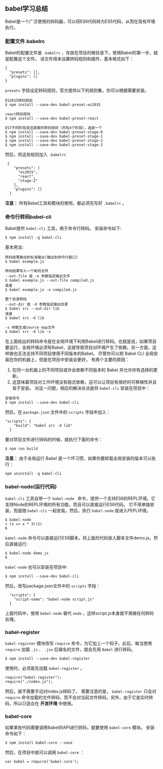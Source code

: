 ## babel学习总结
Babel是一个广泛使用的转码器，可以将ES6代码转为ES5代码，从而在现有环境执行。
### 配置文件.babelrc
Babel的配置文件是 `.babelrc` ，存放在项目的根目录下。使用Babel的第一步，就是配置这个文件。
该文件用来设置转码规则和插件，基本格式如下：
```
{
  "presets": [],
  "plugins": []
}
```
`presets` 字段设定转码规则，官方提供以下的规则集，你可以根据需要安装。
```
ES2015转码规则
$ npm install --save-dev babel-preset-es2015

react转码规则
$ npm install --save-dev babel-preset-react

ES7不同阶段语法提案的转码规则（共有4个阶段），选装一个
$ npm install --save-dev babel-preset-stage-0
$ npm install --save-dev babel-preset-stage-1
$ npm install --save-dev babel-preset-stage-2
$ npm install --save-dev babel-preset-stage-3
```
然后，将这些规则加入 `.babelrc`
```
 {
    "presets": [
      "es2015",
      "react",
      "stage-2"
    ],
    "plugins": []
  }
```
**注意：** 所有Babel工具和模块的使用，都必须先写好 `.babelrc` 。

### 命令行转码babel-cli
Babel提供 `babel-cli` 工具，用于命令行转码。
安装命令如下:
```
$ npm install -g babel-cli
```
基本用法:
```
转码结果输出到标准输出(输出到命令行窗口)
$ babel example.js

转码结果写入一个新的文件
--out-file 或 -o 参数指定输出文件
$ babel example.js --out-file compiled.js
或者
$ babel example.js -o compiled.js

整个目录转码
--out-dir 或 -d 参数指定输出目录
$ babel src --out-dir lib
或者
$ babel src -d lib

-s 参数生成source map文件
$ babel src -d lib -s
```
在上面给出的转码命令是在全局环境下利用Babel进行转码。也就是说，如果项目要运行，全局环境必须有Babel，这就导致项目对环境产生了依赖。另一方面，这样做也无法支持不同项目使用不同版本的Babel。
尽管你可以把 Babel CLI 全局安装在你的机器上，但是在项目中安装会更好。
有两个主要的原因：
1. 在同一台机器上的不同项目或许会依赖不同版本的 Babel 并允许你有选择的更新。
2. 这意味着项目对工作环境没有隐式依赖，这可以让项目有很好的可移植性并且易于安装。
对这一问题，相应的解决办法是将 `babel-cli` 安装在项目中：
```
安装命令
$ npm install --save-dev babel-cli
```
然后，在 `package.json` 文件中的 `scripts` 字段中加入：
```
"scripts": {
    "build": "babel src -d lib"
  }
```
要对项目文件进行转码的时候，就执行下面的命令：
```
$ npm run build
```
**注意：** 由于全局运行 Babel 是一个坏习惯，如果你要卸载全局安装的版本可以执行：
```
npm uninstall -g babel-cli
```

### babel-node(运行代码)
`babel-cli` 工具自带一个 `babel-node ` 命令，提供一个支持ES6的REPL环境。它支持Node的REPL环境的所有功能，而且可以直接运行ES6代码。
它不用单独安装，而是随 `babel-cli` 一起安装。然后，执行 `babel-node` 就进入PEPL环境。
```
$ babel-node
> (x => x * 3)(2)
6
```
`babel-node` 命令可以直接运行ES6脚本。将上面的代码放入脚本文件demo.js，然后直接运行:
```
$ babel-node demo.js
6
```
`babel-node` 也可以安装在项目中:
```
$ npm install --save-dev babel-cli
```
然后，改写package.json文件中的 `scripts` 字段：
```
  "scripts": {
    "script-name": "babel-node script.js"
  }
```
上面代码中，使用 `babel-node` 替代 `node` ，这样script.js本身就不用做任何转码处理。

### babel-register
`babel-register` 模块改写 `require` 命令，为它加上一个钩子。此后，每当使用 `require` 加载 `.js` 、 `.jsx` 后缀名的文件，就会先用 `Babel` 进行转码。
```
$ npm install --save-dev babel-register
```
使用时，必须首先加载 `babel-register` 。
```
require("babel-register");
require("./index.js");
```
然后，就不需要手动对index.js转码了。
需要注意的是， `babel-register` 只会对 `require` 命令加载的文件转码，而不会对当前文件转码。另外，由于它是实时转码，所以只适合在 **开发环境** 中使用。

### babel-core
如果某些代码需要调用Babel的API进行转码，就要使用 `babel-core` 模块。
安装命令如下：
```
$ npm install babel-core --save
```
然后，在项目中就可以调用 `babel-core` ：
```
var babel = require('babel-core');
```

